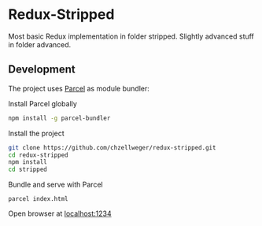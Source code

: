 # Redux-Stripped

Most basic Redux implementation in folder stripped.
Slightly advanced stuff in folder advanced.

## Development
The project uses [Parcel](https://parceljs.org/) as module bundler:

Install Parcel globally
```bash
npm install -g parcel-bundler
````

Install the project
```bash
git clone https://github.com/chzellweger/redux-stripped.git
cd redux-stripped
npm install
cd stripped
```

Bundle and serve with Parcel
```
parcel index.html
```
Open browser at [localhost:1234](localhost:1234)
